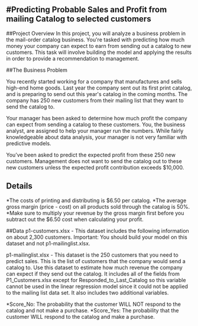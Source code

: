 #Predicting Probable Sales and Profit from mailing Catalog to selected customers
---
##Project Overview
In this project, you will analyze a business problem in the mail-order catalog business. You're tasked with predicting how much money your company can expect to earn from sending out a catalog to new customers. This task will involve building the model and applying the results in order to provide a recommendation to management.

##The Business Problem

You recently started working for a company that manufactures and sells high-end home goods. Last year the company sent out its first print catalog, and is preparing to send out this year's catalog in the coming months. The company has 250 new customers from their mailing list that they want to send the catalog to.

Your manager has been asked to determine how much profit the company can expect from sending a catalog to these customers. You, the business analyst, are assigned to help your manager run the numbers. While fairly knowledgeable about data analysis, your manager is not very familiar with predictive models.

You’ve been asked to predict the expected profit from these 250 new customers. Management does not want to send the catalog out to these new customers unless the expected profit contribution exceeds $10,000.

## Details
*The costs of printing and distributing is $6.50 per catalog.
*The average gross margin (price - cost) on all products sold through the catalog is 50%.
*Make sure to multiply your revenue by the gross margin first before you subtract out the $6.50 cost when calculating your profit.

##Data
p1-customers.xlsx - This dataset includes the following information on about 2,300 customers. Important: You should build your model on this dataset and not p1-mailinglist.xlsx.

p1-mailinglist.xlsx - This dataset is the 250 customers that you need to predict sales. This is the list of customers that the company would send a catalog to. Use this dataset to estimate how much revenue the company can expect if they send out the catalog. It includes all of the fields from P1_Customers.xlsx except for Responded_to_Last_Catalog so this variable cannot be used in the linear regression model since it could not be applied to the mailing list data set. It also includes two additional variables.

*Score_No: The probability that the customer WILL NOT respond to the catalog and not make a purchase.
*Score_Yes: The probability that the customer WILL respond to the catalog and make a purchase.